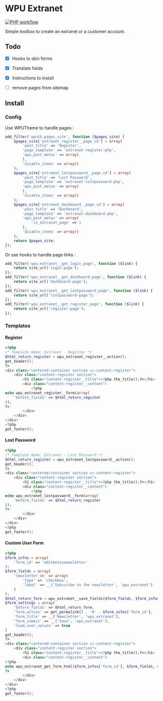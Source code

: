 # WPU Extranet

[![PHP workflow](https://github.com/WordPressUtilities/wpu_extranet/actions/workflows/php.yml/badge.svg 'PHP workflow')](https://github.com/WordPressUtilities/wpu_extranet/actions)

Simple toolbox to create an extranet or a customer account.

## Todo

- [x] Hooks to skin forms
- [x] Translate fields
- [x] Instructions to install
- [ ] remove pages from sitemap


## Install

### Config

Use WPUTheme to handle pages :

```php
add_filter('wputh_pages_site', function ($pages_site) {
    $pages_site['extranet_register__page_id'] = array(
        'post_title' => 'Register',
        'page_template' => 'extranet-register.php',
        'wpu_post_metas' => array(
        ),
        'disable_items' => array()
    );
    $pages_site['extranet_lostpassword__page_id'] = array(
        'post_title' => 'Lost Password',
        'page_template' => 'extranet-lostpassword.php',
        'wpu_post_metas' => array(
        ),
        'disable_items' => array()
    );
    $pages_site['extranet_dashboard__page_id'] = array(
        'post_title' => 'Dashboard',
        'page_template' => 'extranet-dashboard.php',
        'wpu_post_metas' => array(
            'is_extranet_page' => 1
        ),
        'disable_items' => array()
    );
    return $pages_site;
});
```

Or use hooks to handle page links :

```php
add_filter('wpu_extranet__get_login_page', function ($link) {
    return site_url('login-page');
});
add_filter('wpu_extranet__get_dashboard_page', function ($link) {
    return site_url('dashboard-page');
});
add_filter('wpu_extranet__get_lostpassword_page', function ($link) {
    return site_url('lostpassword-page');
});
add_filter('wpu_extranet__get_register_page', function ($link) {
    return site_url('register-page');
});
```

### Templates

#### Register

```php
<?php
/* Template Name: Extranet - Register */
$html_return_register = wpu_extranet_register__action();
get_header();
?>
<div class="centered-container section cc-content-register">
    <div class="content-register section">
        <h1 class="content-register__title"><?php the_title();?></h1>
        <div class="content-register__content">
            <?php
echo wpu_extranet_register__form(array(
    'before_fields' => $html_return_register
));
?>
        </div>
    </div>
</div>
<?php
get_footer();
```

#### Lost Password

```php
<?php
/* Template Name: Extranet - Lost Password */
$html_return_register = wpu_extranet_lostpassword__action();
get_header();
?>
<div class="centered-container section cc-content-register">
    <div class="content-register section">
        <h1 class="content-register__title"><?php the_title();?></h1>
        <div class="content-register__content">
            <?php
echo wpu_extranet_lostpassword__form(array(
    'before_fields' => $html_return_register
));
?>
        </div>
    </div>
</div>
<?php
get_footer();

```

#### Custom User Form

```php
<?php
$form_infos = array(
    'form_id' => 'editmetasnewsletter'
);
$form_fields = array(
    'newsletter_ok' => array(
        'type' => 'checkbox',
        'label' => __('Subscribe to the newsletter', 'wpu_extranet')
    )
);
$html_return_form = wpu_extranet__save_fields($form_fields, $form_infos);
$form_settings = array(
    'before_fields' => $html_return_form,
    'form_action' => get_permalink() . '#' . $form_infos['form_id'],
    'form_title' => __('Newsletter', 'wpu_extranet'),
    'form_submit' => __('Save', 'wpu_extranet'),
    'load_user_values' => true
)
get_header();
?>
<div class="centered-container section cc-content-register">
    <div class="content-register section">
        <h1 class="content-register__title"><?php the_title();?></h1>
        <div class="content-register__content">
<?php
echo wpu_extranet_get_form_html($form_infos['form_id'], $form_fields, $form_settings);
?>
        </div>
    </div>
</div>
<?php
get_footer();

```
